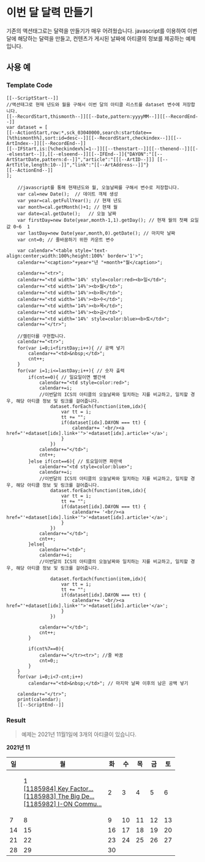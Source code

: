 # 이번 달 달력 만들기

기존의 액션태그로는 달력을 만들기가 매우 어려웠습니다.  javascript를 이용하여 이번달에 해당하는 달력을 만들고, 컨텐츠가 게시된 날짜에 아티클의 정보를 제공하는 예제입니다. &#x20;

## 사용 예&#x20;

### Template Code

```
[[--ScriptStart--]]
//액션태그로 현재 년도와 월을 구해서 이번 달의 아티클 리스트를 dataset 변수에 저장합니다.
[[--RecordStart,thismonth--]][[--Date,pattern:yyyyMM--]][[--RecordEnd--]]
var dataset = [
[[--ActionStart,row:*,sck_03040000,search:startdate==[%thismonth%],sort:id=desc--]][[--RecordStart,checkindex--]][[--ArtIndex--]][[--RecordEnd--]]
[[--IFStart,is:[%checkindex%]=1--]][[--thenstart--]][[--thenend--]][[--elsestart--]],[[--elseend--]][[--IFEnd--]]{"DAYON":"[[--ArtStartDate,pattern:d--]]","article":"[[[--ArtID--]]] [[--ArtTitle,length:10--]]","link":"[[--ArtAddress--]]"}
[[--ActionEnd--]]
];

	//javascript를 통해 현재년도와 월, 오늘날짜를 구해서 변수로 저장합니다.
	var cal=new Date();  // 데이트 객체 생성
	var year=cal.getFullYear(); // 현재 년도
	var month=cal.getMonth()+1; // 현재 월
	var date=cal.getDate();   // 오늘 날짜
	var firstDay=new Date(year,month-1,1).getDay(); // 현재 월의 첫째 요일 값 0~6  1
	var lastDay=new Date(year,month,0).getDate(); // 마지막 날짜
	var cnt=0; // 줄바꿈하기 위한 카운트 변수

	var	calendar="<table style='text-align:center;width:100%;height:100%' border='1'>";
	calendar+="<caption>"+year+"년 "+month+"월</caption>";
	
	calendar+="<tr>";
	calendar+="<td width='14%' style=color:red><b>일</td>";
	calendar+="<td width='14%'><b>월</td>";
	calendar+="<td width='14%'><b>화</td>";
	calendar+="<td width='14%'><b>수</td>";
	calendar+="<td width='14%'><b>목</td>";
	calendar+="<td width='14%'><b>금</td>";
	calendar+="<td width='14%' style=color:blue><b>토</td>";
	calendar+="</tr>";

	//캘린더를 구현합니다.
	calendar+="<tr>";
	for(var i=0;i<firstDay;i++){ // 공백 넣기
		calendar+="<td>&nbsp;</td>";
		cnt++;
	}	
	for(var i=1;i<=lastDay;i++){ // 숫자 출력
		if(cnt==0){ // 일요일이면 빨간색
			calendar+="<td style=color:red>";
			calendar+=i;
			//이번달의 ICS의 아티클의 오늘날짜와 일치하는 지를 비교하고, 일치할 경우, 해당 아티클 정보 및 링크를 걸어줍니다.
				dataset.forEach(function(item,idx){
					var tt = i;
					tt += "";
					if(dataset[idx].DAYON === tt) {
						calendar+= '<br/><a href="'+dataset[idx].link+'">'+dataset[idx].article+'</a>';
					}
				})
			calendar+="</td>";
			cnt++;
		}else if(cnt==6){ // 토요일이면 파란색
			calendar+="<td style=color:blue>";
			calendar+=i;
			//이번달의 ICS의 아티클의 오늘날짜와 일치하는 지를 비교하고, 일치할 경우, 해당 아티클 정보 및 링크를 걸어줍니다.
				dataset.forEach(function(item,idx){
					var tt = i;
					tt += "";
					if(dataset[idx].DAYON === tt) {
						calendar+= '<br/><a href="'+dataset[idx].link+'">'+dataset[idx].article+'</a>';
					}
				})		
			calendar+="</td>";
			cnt++;
		}else{
			calendar+="<td>";
			calendar+=i;
			//이번달의 ICS의 아티클의 오늘날짜와 일치하는 지를 비교하고, 일치할 경우, 해당 아티클 정보 및 링크를 걸어줍니다.

				dataset.forEach(function(item,idx){
					var tt = i;
					tt += "";
					if(dataset[idx].DAYON === tt) {
						calendar+= '<br/><a href="'+dataset[idx].link+'">'+dataset[idx].article+'</a>';
					}
				})
				
			calendar+="</td>";
			cnt++;	
		}		
		
		if(cnt%7==0){
			calendar+="</tr><tr>"; //줄 바꿈
			cnt=0;;
		}
	}
	for(var i=0;i<7-cnt;i++)
		calendar+="<td>&nbsp;</td>"; // 마지막 날짜 이후의 남은 공백 넣기
		
	calendar+="</tr>";
	print(calendar);
	[[--ScriptEnd--]]
```

### Result

> 예제는 2021년 11월1일에 3개의 아티클이 있습니다.

**2021년 11**

| **일** | **월**                                                                                                                                                                                                                                                                                                                                                                                                                                                                                                                                                                                                                                                                               | **화** | **수** | **목** | **금** | **토** |
| ----- | ----------------------------------------------------------------------------------------------------------------------------------------------------------------------------------------------------------------------------------------------------------------------------------------------------------------------------------------------------------------------------------------------------------------------------------------------------------------------------------------------------------------------------------------------------------------------------------------------------------------------------------------------------------------------------------- | ----- | ----- | ----- | ----- | ----- |
|       | <p>1<br><a href="https://isd.i-on.net/choonzang/publish/preview.do?pageNumber=1&#x26;pageString=1&#x26;catId=sck_03040000&#x26;tplId=1406&#x26;artId=1185984&#x26;publishingDate=20211101-153331">[1185984] Key Factor...</a><br><a href="https://isd.i-on.net/choonzang/publish/preview.do?pageNumber=1&#x26;pageString=1&#x26;catId=sck_03040000&#x26;tplId=1406&#x26;artId=1185983&#x26;publishingDate=20211101-153331">[1185983] The Big De...</a><br><a href="https://isd.i-on.net/choonzang/publish/preview.do?pageNumber=1&#x26;pageString=1&#x26;catId=sck_03040000&#x26;tplId=1406&#x26;artId=1185982&#x26;publishingDate=20211101-153331">[1185982] I-ON Commu...</a></p> | 2     | 3     | 4     | 5     | 6     |
| 7     | 8                                                                                                                                                                                                                                                                                                                                                                                                                                                                                                                                                                                                                                                                                   | 9     | 10    | 11    | 12    | 13    |
| 14    | 15                                                                                                                                                                                                                                                                                                                                                                                                                                                                                                                                                                                                                                                                                  | 16    | 17    | 18    | 19    | 20    |
| 21    | 22                                                                                                                                                                                                                                                                                                                                                                                                                                                                                                                                                                                                                                                                                  | 23    | 24    | 25    | 26    | 27    |
| 28    | 29                                                                                                                                                                                                                                                                                                                                                                                                                                                                                                                                                                                                                                                                                  | 30    |       |       |       |       |
